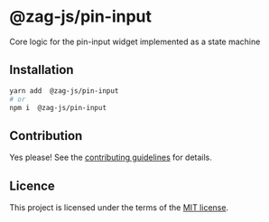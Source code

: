 # @zag-js/pin-input

Core logic for the pin-input widget implemented as a state machine

## Installation

```sh
yarn add  @zag-js/pin-input
# or
npm i  @zag-js/pin-input
```

## Contribution

Yes please! See the [contributing guidelines](https://github.com/chakra-ui/ui-machines/blob/main/CONTRIBUTING.md) for
details.

## Licence

This project is licensed under the terms of the
[MIT license](https://github.com/chakra-ui/ui-machines/blob/main/LICENSE).

